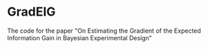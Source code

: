 # GradEIG
The code for the paper "On Estimating the Gradient of the Expected Information Gain in Bayesian Experimental Design"
